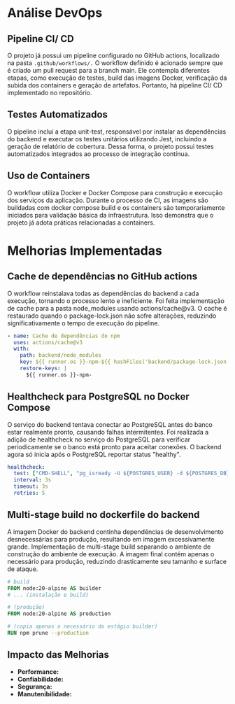# Análise DevOps


## Pipeline CI/ CD
O projeto já possui um pipeline configurado no GitHub actions, localizado na pasta `.github/workflows/.` 
O workflow definido é acionado sempre que é criado um pull request para a branch main. 
Ele contempla diferentes etapas, como execução de testes, build das imagens Docker, 
verificação da subida dos containers e geração de artefatos.
Portanto, há pipeline CI/ CD implementado no repositório.

## Testes Automatizados
O pipeline inclui a etapa unit-test, responsável por instalar as dependências do backend 
e executar os testes unitários utilizando Jest, incluindo a geração de relatório de cobertura. 
Dessa forma, o projeto possui testes automatizados integrados ao processo de integração contínua.

## Uso de Containers
O workflow utiliza Docker e Docker Compose para construção e execução dos serviços da aplicação. 
Durante o processo de CI, as imagens são buildadas com docker compose build
e os containers são temporariamente iniciados para validação básica da infraestrutura. 
Isso demonstra que o projeto já adota práticas relacionadas a containers.


# Melhorias Implementadas

## Cache de dependências no GitHub actions
O workflow reinstalava todas as dependências do backend a cada execução, 
tornando o processo lento e ineficiente.
Foi feita implementação de cache para a pasta node_modules usando actions/cache@v3. 
O cache é restaurado quando o package-lock.json não sofre alterações, 
reduzindo significativamente o tempo de execução do pipeline.

```yaml
- name: Cache de dependências do npm
  uses: actions/cache@v3
  with:
    path: backend/node_modules
    key: ${{ runner.os }}-npm-${{ hashFiles('backend/package-lock.json') }}
    restore-keys: |
      ${{ runner.os }}-npm-
```

## Healthcheck para PostgreSQL no Docker Compose
O serviço do backend tentava conectar ao PostgreSQL antes do banco estar realmente pronto, 
causando falhas intermitentes.
Foi realizada a adição de healthcheck no serviço do PostgreSQL para verificar periodicamente 
se o banco está pronto para aceitar conexões. 
O backend agora só inicia após o PostgreSQL reportar status "healthy".

```yaml
healthcheck:
  test: ["CMD-SHELL", "pg_isready -U ${POSTGRES_USER} -d ${POSTGRES_DB}"]
  interval: 3s
  timeout: 3s
  retries: 5
```

## Multi-stage build no dockerfile do backend
A imagem Docker do backend continha dependências de desenvolvimento desnecessárias para produção, 
resultando em imagem excessivamente grande.
Implementação de multi-stage build separando o ambiente de construção do ambiente de execução. 
A imagem final contém apenas o necessário para produção, 
reduzindo drasticamente seu tamanho e surface de ataque.

```dockerfile
# build
FROM node:20-alpine AS builder
# ... (instalação e build)

# (produção)
FROM node:20-alpine AS production

# (copia apenas o necessário do estágio builder)
RUN npm prune --production
```

## Impacto das Melhorias
- **Performance:**
- **Confiabilidade:**
- **Segurança:**
- **Manutenibilidade:**
